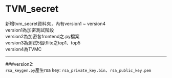 # TVM_secret
新增tvm_secret資料夾，內有version1 ~ version4  
version1為加密測試階段  
version2為加密各frontend之.py檔案  
version3為測試5個tflite之top1、top5  
version4為TVMC

----------------------
###version2:  
`rsa_keygen.py`產生rsa key: `rsa_private_key.bin`、`rsa_public_key.pem`  
